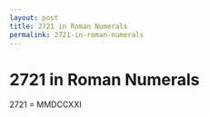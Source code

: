 ```yaml
---
layout: post
title: 2721 in Roman Numerals
permalink: 2721-in-roman-numerals
---
```


# 2721 in Roman Numerals

2721 = MMDCCXXI
